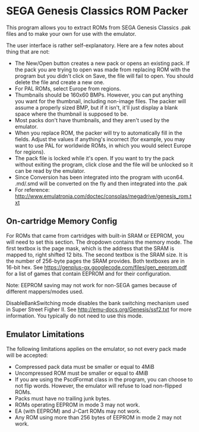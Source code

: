 SEGA Genesis Classics ROM Packer
================================

This program allows you to extract ROMs from SEGA Genesis Classics .pak files and
to make your own for use with the emulator.

The user interface is rather self-explanatory. Here are a few notes about thing that
are not:

- The New/Open button creates a new pack or opens an existing pack. If the pack you
  are trying to open was made from replacing ROM with the program but you didn't click
  on Save, the file will fail to open. You should delete the file and create a new one.
- For PAL ROMs, select Europe from regions.
- Thumbnails should be 160x60 BMPs. However, you can put anything you want for the
  thumbnail, including non-image files. The packer will assume a properly sized BMP,
  but if it isn't, it'll just display a blank space where the thumbnail is supposed to be.
- Most packs don't have thumbnails, and they aren't used by the emulator.
- When you replace ROM, the packer will try to automatically fill in the fields. Adjust
  the values if anything's incorrect (for example, you may want to use PAL for worldwide
  ROMs, in which you would select Europe for regions).
- The pack file is locked while it's open. If you want to try the pack without exiting
  the program, click close and the file will be unlocked so it can be read by the emulator.
- Since Conversion has been integrated into the program with ucon64. .md/.smd will be converted on the fly and then integrated into the .pak
- For reference: http://www.emulatronia.com/doctec/consolas/megadrive/genesis_rom.txt

On-cartridge Memory Config
--------------------------
For ROMs that came from cartridges with built-in SRAM or EEPROM, you will need to set
this section. The dropdown contains the memory mode. The first textbox is the page mask,
which is the address that the SRAM is mapped to, right shifted 12 bits. The second textbox
is the SRAM size. It is the number of 256-byte pages the SRAM provides. Both textboxes are
in 16-bit hex. See https://genplus-gx.googlecode.com/files/gen_eeprom.pdf for a list of
games that contain EEPROM and for their configuration.

Note: EEPROM saving may not work for non-SEGA games because of different mappers/modes used.

DisableBankSwitching mode disables the bank switching mechanism used in Super Street Figher
II. See http://emu-docs.org/Genesis/ssf2.txt for more information. You typically do not
need to use this mode.

Emulator Limitations
--------------------
The following limitations applies on the emulator, so not every pack made will be accepted:

- Compressed pack data must be smaller or equal to 4MiB
- Uncompressed ROM must be smaller or equal to 4MiB
- If you are using the PscdFormat class in the program, you can choose to not flip words.
  However, the emulator will refuse to load non-flipped ROMs.
- Packs must have no trailing junk bytes.
- ROMs operating EEPROM in mode 3 may not work.
- EA (with EEPROM) and J-Cart ROMs may not work.
- Any ROM using more than 256 bytes of EEPROM in mode 2 may not work.
